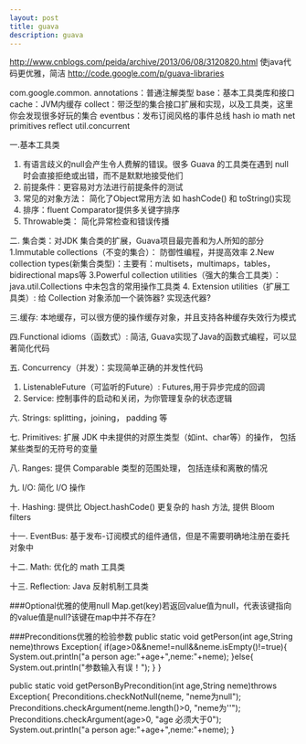 ```yaml
---
layout: post
title: guava
description: guava
---
```

http://www.cnblogs.com/peida/archive/2013/06/08/3120820.html
使java代码更优雅，简洁
http://code.google.com/p/guava-libraries

com.google.common.
annotations：普通注解类型 
base：基本工具类库和接口 
cache：JVM内缓存 
collect：带泛型的集合接口扩展和实现，以及工具类，这里你会发现很多好玩的集合 
eventbus：发布订阅风格的事件总线 
hash
io
math
net
primitives
reflect
util.concurrent

一.基本工具类
1. 有语言歧义的null会产生令人费解的错误。很多 Guava 的工具类在遇到 null 时会直接拒绝或出错，而不是默默地接受他们
2. 前提条件：更容易对方法进行前提条件的测试
3. 常见的对象方法： 简化了Object常用方法 如 hashCode() 和 toString()实现
4. 排序：fluent Comparator提供多关键字排序
5. Throwable类： 简化异常检查和错误传播

二.  集合类：对JDK 集合类的扩展，Guava项目最完善和为人所知的部分
1.Immutable collections（不变的集合）： 防御性编程，并提高效率
2.New collection types(新集合类型)：主要有：multisets，multimaps，tables， bidirectional maps等
3.Powerful collection utilities（强大的集合工具类）：java.util.Collections 中未包含的常用操作工具类
4. Extension utilities（扩展工具类）: 给 Collection 对象添加一个装饰器? 实现迭代器? 

三.缓存: 本地缓存，可以很方便的操作缓存对象，并且支持各种缓存失效行为模式

四.Functional idioms（函数式）: 简洁, Guava实现了Java的函数式编程，可以显著简化代码

五. Concurrency（并发）：实现简单正确的并发性代码
1. ListenableFuture（可监听的Future）: Futures,用于异步完成的回调
2. Service: 控制事件的启动和关闭，为你管理复杂的状态逻辑

六. Strings: splitting，joining， padding 等

七. Primitives: 扩展 JDK 中未提供的对原生类型（如int、char等）的操作， 包括某些类型的无符号的变量

八. Ranges: 提供 Comparable 类型的范围处理， 包括连续和离散的情况

九. I/O: 简化 I/O 操作

十. Hashing: 提供比 Object.hashCode() 更复杂的 hash 方法, 提供 Bloom filters

十一. EventBus: 基于发布-订阅模式的组件通信，但是不需要明确地注册在委托对象中

十二. Math: 优化的 math 工具类

十三. Reflection: Java 反射机制工具类

###Optional优雅的使用null
Map.get(key)若返回value值为null，代表该键指向的value值是null?该键在map中并不存在?

###Preconditions优雅的检验参数
public static void getPerson(int age,String neme)throws Exception{
	if(age>0&&neme!=null&&neme.isEmpty()!=true){
	    System.out.println("a person age:"+age+",neme:"+neme);
	}else{
	    System.out.println("参数输入有误！");
	}
}


public static void getPersonByPrecondition(int age,String neme)throws Exception{
	Preconditions.checkNotNull(neme, "neme为null");
	Preconditions.checkArgument(neme.length()>0, "neme为\'\'");
	Preconditions.checkArgument(age>0, "age 必须大于0");
	System.out.println("a person age:"+age+",neme:"+neme);
}
